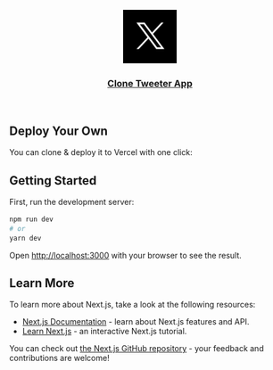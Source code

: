 <p align="center">
  <a href="">
    <img src="/public/logo.png" height="96">
    <h3 align="center">Clone Tweeter App</h3>
  </a>
</p>



<br/>

## Deploy Your Own

You can clone & deploy it to Vercel with one click:

## Getting Started

First, run the development server:

```bash
npm run dev
# or
yarn dev
```

Open [http://localhost:3000](http://localhost:3000) with your browser to see the result.

## Learn More

To learn more about Next.js, take a look at the following resources:

- [Next.js Documentation](https://nextjs.org/docs) - learn about Next.js features and API.
- [Learn Next.js](https://nextjs.org/learn) - an interactive Next.js tutorial.

You can check out [the Next.js GitHub repository](https://github.com/vercel/next.js/) - your feedback and contributions are welcome!
